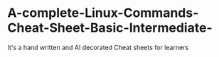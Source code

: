 # A-complete-Linux-Commands-Cheat-Sheet-Basic-Intermediate-
It's a hand written and AI decorated Cheat sheets for learners
